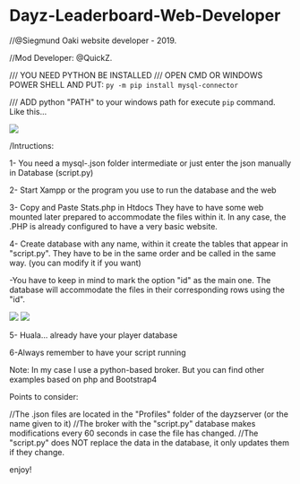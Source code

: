 # Dayz-Leaderboard-Web-Developer

//@Siegmund Oaki website developer - 2019.

//Mod Developer: @QuickZ.



/// YOU NEED PYTHON BE INSTALLED
/// OPEN CMD OR WINDOWS POWER SHELL AND PUT: ```py -m pip install mysql-connector```

/// ADD python "PATH" to your windows path for execute ```pip``` command. Like this...


<img src="https://i.imgur.com/qVqc34E.png" />



/Intructions:

1- You need a mysql-.json folder intermediate or just enter the json manually in Database (script.py)

2- Start Xampp or the program you use to run the database and the web

3- Copy and Paste Stats.php in Htdocs
They have to have some web mounted later prepared to accommodate the files within it. In any case, the .PHP is already configured to have a very basic website.

4- Create database with any name, within it create the tables that appear in "script.py". They have to be in the same order and be called in the same way. (you can modify it if you want)

  -You have to keep in mind to mark the option "id" as the main one. The database will accommodate the files in their corresponding rows     using the "id".

<img src="https://i.imgur.com/7o14JSC.png" />

<img src="https://i.imgur.com/cHrolv6.png" />

5- Huala... already have your player database

6-Always remember to have your script running



Note: In my case I use a python-based broker. But you can find other examples based on php and Bootstrap4


Points to consider:

//The .json files are located in the "Profiles" folder of the dayzserver (or the name given to it)
//The broker with the "script.py" database makes modifications every 60 seconds in case the file has changed.
//The "script.py" does NOT replace the data in the database, it only updates them if they change.

enjoy!
